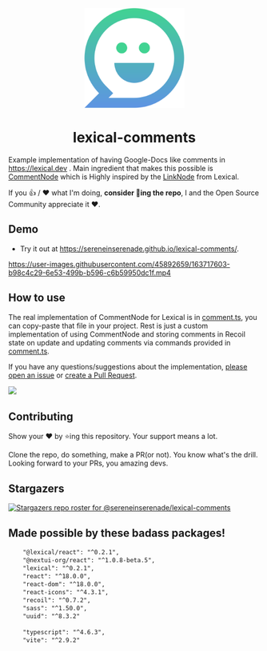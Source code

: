 <p align="center">
  <img src="src/assets/logo-comments.svg" width="200"/>
</p>

<h1 align="center"> lexical-comments </h1>

Example implementation of having Google-Docs like comments in https://lexical.dev . Main ingredient that makes this possible is [CommentNode](https://github.com/sereneinserenade/lexical-comments/blob/main/src/lexical-nodes/comment.ts#L41) which is Highly inspired by the [LinkNode](https://github.com/facebook/lexical/blob/main/packages/lexical-link/src/index.js) from Lexical.

If you 👍 / ❤️ what I'm doing, **consider 🌟ing the repo**, I and the Open Source Community appreciate it ❤️.

## Demo

- Try it out at https://sereneinserenade.github.io/lexical-comments/.

https://user-images.githubusercontent.com/45892659/163717603-b98c4c29-6e53-499b-b596-c6b59950dc1f.mp4

## How to use

The real implementation of CommentNode for Lexical is in [comment.ts](src/lexical-nodes/comment.ts), you can copy-paste that file in your project. Rest is just a custom implementation of using CommentNode and storing comments in Recoil state on update and updating comments via commands provided in [comment.ts](src/lexical-nodes/comment.ts). 

If you have any questions/suggestions about the implementation, [please open an issue](https://github.com/sereneinserenade/lexical-comments/issues) or [create a Pull Request](https://github.com/sereneinserenade/lexical-comments/pulls).

<img src="https://user-images.githubusercontent.com/45892659/163718058-5de37a96-84ff-4562-9551-769655b62eaf.gif" width="200" />

## Contributing

Show your ❤️ by ⭐️ing this repository. Your support means a lot.

Clone the repo, do something, make a PR(or not). You know what's the drill. Looking forward to your PRs, you amazing devs.

## Stargazers

[![Stargazers repo roster for @sereneinserenade/lexical-comments](https://reporoster.com/stars/dark/sereneinserenade/lexical-comments)](https://github.com/sereneinserenade/lexical-comments/stargazers)

## Made possible by these badass packages!

```
    "@lexical/react": "^0.2.1",
    "@nextui-org/react": "^1.0.8-beta.5",
    "lexical": "^0.2.1",
    "react": "^18.0.0",
    "react-dom": "^18.0.0",
    "react-icons": "^4.3.1",
    "recoil": "^0.7.2",
    "sass": "^1.50.0",
    "uuid": "^8.3.2"

    "typescript": "^4.6.3",
    "vite": "^2.9.2"
```


